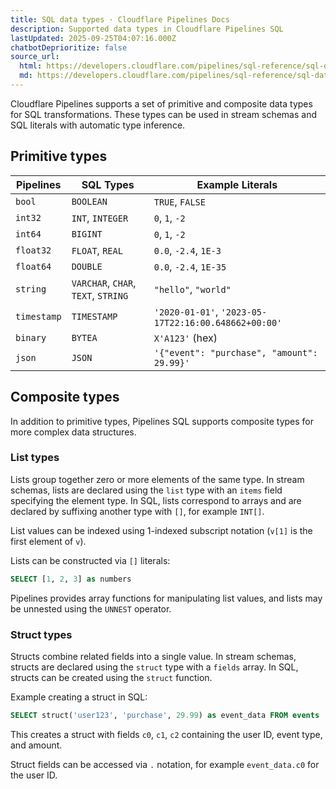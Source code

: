 ```yaml
---
title: SQL data types · Cloudflare Pipelines Docs
description: Supported data types in Cloudflare Pipelines SQL
lastUpdated: 2025-09-25T04:07:16.000Z
chatbotDeprioritize: false
source_url:
  html: https://developers.cloudflare.com/pipelines/sql-reference/sql-data-types/
  md: https://developers.cloudflare.com/pipelines/sql-reference/sql-data-types/index.md
---
```


Cloudflare Pipelines supports a set of primitive and composite data types for SQL transformations. These types can be used in stream schemas and SQL literals with automatic type inference.

## Primitive types

| Pipelines | SQL Types | Example Literals |
| - | - | - |
| `bool` | `BOOLEAN` | `TRUE`, `FALSE` |
| `int32` | `INT`, `INTEGER` | `0`, `1`, `-2` |
| `int64` | `BIGINT` | `0`, `1`, `-2` |
| `float32` | `FLOAT`, `REAL` | `0.0`, `-2.4`, `1E-3` |
| `float64` | `DOUBLE` | `0.0`, `-2.4`, `1E-35` |
| `string` | `VARCHAR`, `CHAR`, `TEXT`, `STRING` | `"hello"`, `"world"` |
| `timestamp` | `TIMESTAMP` | `'2020-01-01'`, `'2023-05-17T22:16:00.648662+00:00'` |
| `binary` | `BYTEA` | `X'A123'` (hex) |
| `json` | `JSON` | `'{"event": "purchase", "amount": 29.99}'` |

## Composite types

In addition to primitive types, Pipelines SQL supports composite types for more complex data structures.

### List types

Lists group together zero or more elements of the same type. In stream schemas, lists are declared using the `list` type with an `items` field specifying the element type. In SQL, lists correspond to arrays and are declared by suffixing another type with `[]`, for example `INT[]`.

List values can be indexed using 1-indexed subscript notation (`v[1]` is the first element of `v`).

Lists can be constructed via `[]` literals:

```sql
SELECT [1, 2, 3] as numbers
```

Pipelines provides array functions for manipulating list values, and lists may be unnested using the `UNNEST` operator.

### Struct types

Structs combine related fields into a single value. In stream schemas, structs are declared using the `struct` type with a `fields` array. In SQL, structs can be created using the `struct` function.

Example creating a struct in SQL:

```sql
SELECT struct('user123', 'purchase', 29.99) as event_data FROM events
```

This creates a struct with fields `c0`, `c1`, `c2` containing the user ID, event type, and amount.

Struct fields can be accessed via `.` notation, for example `event_data.c0` for the user ID.
